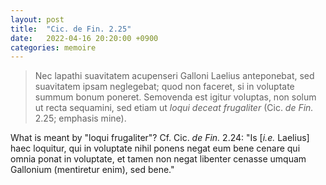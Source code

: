 ```yaml
---
layout: post
title:  "Cic. de Fin. 2.25"
date:   2022-04-16 20:20:00 +0900
categories: memoire
---
```

>Nec lapathi suavitatem acupenseri Galloni Laelius anteponebat, sed suavitatem ipsam neglegebat; quod non faceret, si in voluptate summum bonum poneret. Semovenda est igitur voluptas, non solum ut recta sequamini, sed etiam ut *loqui deceat frugaliter* (Cic. *de Fin.* 2.25; emphasis mine).

What is meant by "loqui frugaliter"? Cf. Cic. _de Fin._ 2.24: "Is [*i.e.* Laelius] haec loquitur, qui in voluptate nihil ponens negat eum bene cenare qui omnia ponat in voluptate, et tamen non negat libenter cenasse umquam Gallonium (mentiretur enim), sed bene."